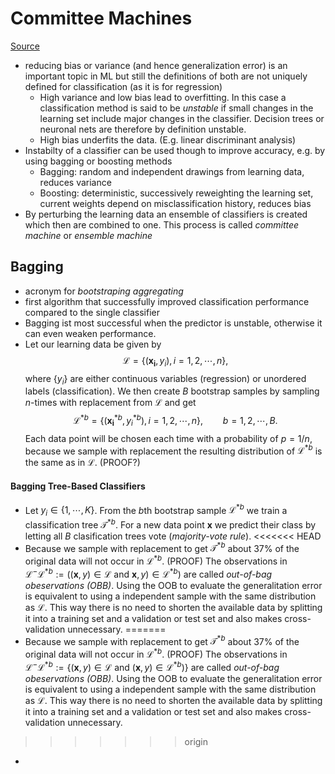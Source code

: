 # Committee Machines

[Source](https://link.springer.com/book/10.1007/978-0-387-78189-1)

- reducing bias or variance (and hence generalization error) is an important topic in ML but still the definitions of both are not uniquely defined for classification (as it is for regression)
	- High variance and low bias lead to overfitting. In this case a classification method is said to be *unstable* if small changes in the learning set include major changes in the classifier. Decision trees or neuronal nets are therefore by definition unstable.
	- High bias underfits the data. (E.g. linear discriminant analysis)
- Instabilty of a classifier can be used though to improve accuracy, e.g. by using bagging or boosting methods
	- Bagging: random and independent drawings from learning data, reduces variance
	- Boosting: deterministic,  successively reweighting the learning set, current weights depend on misclassification history, reduces bias
- By perturbing the learning data an ensemble of classifiers is created which then are combined to one. This process is called *committee machine* or *ensemble machine*

## Bagging 
- acronym for *bootstraping aggregating*
- first algorithm that successfully improved classification performance compared to the single classifier
- Bagging ist most successful when the predictor is unstable, otherwise it can even weaken performance.
- Let our learning data be given by 
	$$
	\mathcal{L}=\{(\boldsymbol{x_i}, y_i), i=1,2,\cdots,n\},
	$$
where $\{y_i\}$ are either continuous variables (regression) or unordered labels (classification). We then create $B$ bootstrap samples by sampling $n$-times with replacement from $\mathcal{L}$ and get 
	$$
	\mathcal{L}^{*b}=\{(\boldsymbol{x_i}^{*b}, y_i^{*b}), i=1,2,\cdots,n\}, \qquad b=1,2,\cdots,B.
	$$
Each data point will be chosen each time with a probability of $p=1/n$, because we sample with replacement the resulting distribution of $\mathcal{L}^{*b}$ is the same as in $\mathcal{L}$. (PROOF?)

#### Bagging Tree-Based Classifiers
- Let $y_i \in \{1,\cdots,K\}$. From the $b$th bootstrap sample $\mathcal{L}^{*b}$ we train a classification tree $\mathcal{T}^{*b}$. For a new data point $\boldsymbol{x}$ we predict their class by letting all $B$ clasification trees vote (*majority-vote rule*).
<<<<<<< HEAD
- Because we sample with replacement to get $\mathcal{T}^{*b}$ about $37\%$ of the original data will not occur in $\mathcal{L}^{*b}$. (PROOF) The observations in $\mathcal{L}^ - \mathcal{L}^{*b}:= \left( (\boldsymbol{x}, y) \in \mathcal{L} \text{ and } \boldsymbol{x}, y) \in \mathcal{L}^{*b} \right)$ are called *out-of-bag obeservations (OBB)*. Using the OOB to evaluate the generalitation error is equivalent to using a independent sample with the same distribution as  $\mathcal{L}$. This way there is no need to shorten the available data by splitting it into a training set and a validation or test set  and also makes cross-validation unnecessary.
=======
- Because we sample with replacement to get $\mathcal{T}^{*b}$ about $37\%$ of the original data will not occur in $\mathcal{L}^{*b}$. (PROOF) The observations in $\mathcal{L}^ - \mathcal{L}^{*b}:= \left\{ (\boldsymbol{x}, y) \in \mathcal{L} \text{ and } (\boldsymbol{x}, y) \in \mathcal{L}^{*b} \right)\}$ are called *out-of-bag obeservations (OBB)*. Using the OOB to evaluate the generalitation error is equivalent to using a independent sample with the same distribution as  $\mathcal{L}$. This way there is no need to shorten the available data by splitting it into a training set and a validation or test set  and also makes cross-validation unnecessary.
>>>>>>> origin
- 
	

